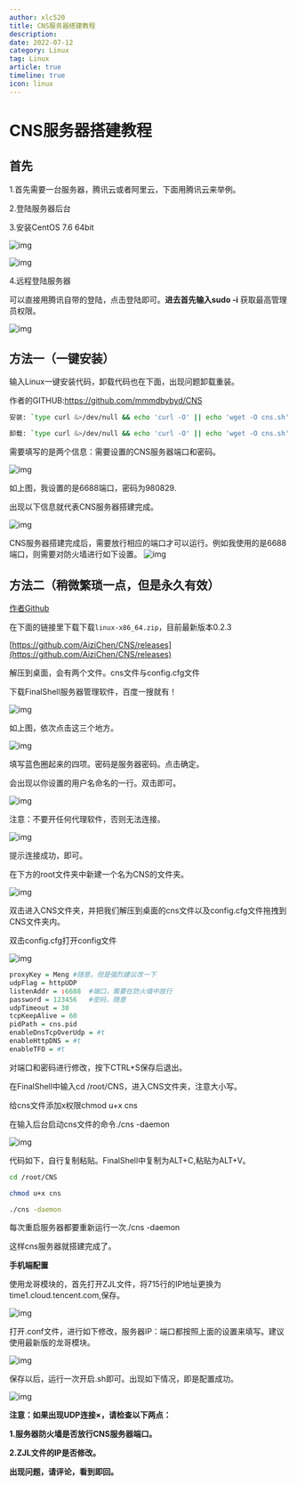 ```yaml
---
author: xlc520
title: CNS服务器搭建教程
description: 
date: 2022-07-12
category: Linux
tag: Linux
article: true
timeline: true
icon: linux
---
```


# CNS服务器搭建教程

## 首先

1.首先需要一台服务器，腾讯云或者阿里云，下面用腾讯云来举例。



2.登陆服务器后台

3.安装CentOS 7.6 64bit

![img](https://static.linch.eu.org/blogImage/0bc8e91b11654c27b036bf749f71064c.jpeg)

![img](https://static.linch.eu.org/blogImage/f6e7f8face15443aab91a9ddc3c2db31.jpeg)

4.远程登陆服务器

可以直接用腾讯自带的登陆，点击登陆即可。**进去首先输入sudo -i** 获取最高管理员权限。

![img](https://static.linch.eu.org/blogImage/9e76c679e87942e48aff3fd934cb3575.jpeg)

## 方法一（一键安装）



输入Linux一键安装代码，卸载代码也在下面，出现问题卸载重装。

作者的GITHUB:https://github.com/mmmdbybyd/CNS

```bash
安装: `type curl &>/dev/null && echo 'curl -O' || echo 'wget -O cns.sh'` http://binary.quicknet.cyou/cns/cns.sh && sh cns.sh  

卸载: `type curl &>/dev/null && echo 'curl -O' || echo 'wget -O cns.sh'` http://binary.quicknet.cyou/cns/cns.sh && sh cns.sh uninstall  

```

需要填写的是两个信息：需要设置的CNS服务器端口和密码。

![img](https://static.linch.eu.org/blogImage/fe4adc68df7445f2b98c11de6fd06d76.jpeg)

 如上图，我设置的是6688端口，密码为980829.

出现以下信息就代表CNS服务器搭建完成。

 ![img](https://static.linch.eu.org/blogImage/f58fbc517c9d453db6d8dffb5a3e538a.jpeg)

CNS服务器搭建完成后，需要放行相应的端口才可以运行。例如我使用的是6688端口，则需要对防火墙进行如下设置。
![img](https://static.linch.eu.org/blogImage/11bda07f400c4bdfaa11124e01e69e1c.jpeg)



## 方法二（稍微繁琐一点，但是永久有效）

[作者Github](https://github.com/AiziChen/CNS)

在下面的链接里下载下载`linux-x86_64.zip`，目前最新版本0.2.3

[https://github.com/AiziChen/CNS/releases](https://github.com/AiziChen/CNS/releases)

解压到桌面，会有两个文件。cns文件与config.cfg文件

下载FinalShell服务器管理软件，百度一搜就有！

![img](https://static.linch.eu.org/blogImage/4f37415688f94330bba68a2bb50b80e6.jpeg)

 如上图，依次点击这三个地方。

![img](https://static.linch.eu.org/blogImage/2eb86558d2384c6094896e0b663c02a4.png)

填写蓝色圈起来的四项。密码是服务器密码。点击确定。

会出现以你设置的用户名命名的一行。双击即可。

![img](https://static.linch.eu.org/blogImage/3b231c3c7ac94c6ab7501108ccd675b7.png)

 注意：不要开任何代理软件，否则无法连接。

 ![img](https://static.linch.eu.org/blogImage/64e6e716ac4e4109a0b13885fee80d1b.png)

 提示连接成功，即可。

在下方的root文件夹中新建一个名为CNS的文件夹。

![img](https://static.linch.eu.org/blogImage/14c48e106ed94bb39b270dd6ecd9c087.png)

 双击进入CNS文件夹，并把我们解压到桌面的cns文件以及config.cfg文件拖拽到CNS文件夹内。

双击config.cfg打开config文件

![img](https://static.linch.eu.org/blogImage/2c9e02069a23486189b4d0ac88e2a9a6.png)

```r
proxyKey = Meng #随意，但是强烈建议改一下
udpFlag = httpUDP
listenAddr = :6688  #端口，需要在防火墙中放行
password = 123456   #密码，随意
udpTimeout = 30
tcpKeepAlive = 60
pidPath = cns.pid
enableDnsTcpOverUdp = #t
enableHttpDNS = #t
enableTFO = #t
```

 对端口和密码进行修改，按下CTRL+S保存后退出。

在FinalShell中输入cd /root/CNS，进入CNS文件夹，注意大小写。

给cns文件添加x权限chmod u+x cns

在输入后台启动cns文件的命令./cns -daemon

![img](https://static.linch.eu.org/blogImage/af4a6ed25d2c4e088f7b35e5d38cfd24.png)

 代码如下，自行复制粘贴。FinalShell中复制为ALT+C,粘贴为ALT+V。

```bash
cd /root/CNS

chmod u+x cns

./cns -daemon
```

每次重启服务器都要重新运行一次./cns -daemon

这样cns服务器就搭建完成了。



 **手机端配置**



使用龙哥模块的，首先打开ZJL文件，将715行的IP地址更换为time1.cloud.tencent.com,保存。

![img](https://static.linch.eu.org/blogImage/5fa1a096915b40aa96cb84294a9d608b.jpeg)

打开.conf文件，进行如下修改，服务器IP：端口都按照上面的设置来填写。建议使用最新版的龙哥模块。

 ![img](https://static.linch.eu.org/blogImage/cd9ac3980991433bb140164d4acbfab4.jpeg)

 保存以后，运行一次开启.sh即可。出现如下情况，即是配置成功。

![img](https://static.linch.eu.org/blogImage/247457a355504576bd7a3e17dadce2a1.jpeg)

 **注意：如果出现UDP连接×，请检查以下两点：**

**1.服务器防火墙是否放行CNS服务器端口。**

**2.ZJL文件的IP是否修改。**

**出现问题，请评论，看到即回。**